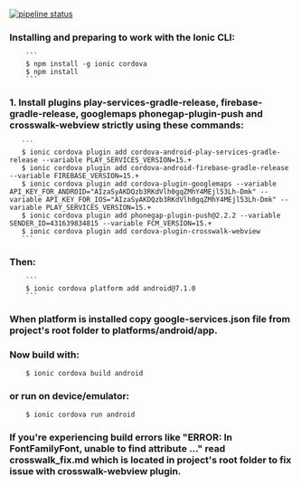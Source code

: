 [![pipeline status](http://gitlab.mc.gcf/dit/foxtrot-mobile-app/badges/develop/pipeline.svg)](http://gitlab.mc.gcf/dit/foxtrot-mobile-app/commits/develop)

### Installing and preparing to work with the Ionic CLI:
        ```
        $ npm install -g ionic cordova
        $ npm install
        ```

### 1. Install plugins play-services-gradle-release, firebase-gradle-release, googlemaps phonegap-plugin-push and crosswalk-webview strictly using these commands:
       ```
       $ ionic cordova plugin add cordova-android-play-services-gradle-release --variable PLAY_SERVICES_VERSION=15.+
       $ ionic cordova plugin add cordova-android-firebase-gradle-release  --variable FIREBASE_VERSION=15.+
       $ ionic cordova plugin add cordova-plugin-googlemaps --variable API_KEY_FOR_ANDROID="AIzaSyAKDQzb3RKdVlh0gqZMhY4MEjl53Lh-Dmk" --variable API_KEY_FOR_IOS="AIzaSyAKDQzb3RKdVlh0gqZMhY4MEjl53Lh-Dmk" --variable PLAY_SERVICES_VERSION=15.+
       $ ionic cordova plugin add phonegap-plugin-push@2.2.2 --variable SENDER_ID=431639834815 --variable FCM_VERSION=15.+
       $ ionic cordova plugin add cordova-plugin-crosswalk-webview
       ```

### Then:
        ```
        $ ionic cordova platform add android@7.1.0
        ```

### When platform is installed copy google-services.json file from project's root folder to platforms/android/app.

### Now build with:
        $ ionic cordova build android
### or run on device/emulator:
        $ ionic cordova run android
	
### If you're experiencing build errors like "ERROR: In <declare-styleable> FontFamilyFont, unable to find attribute ..." read crosswalk_fix.md which is located in project's root folder to fix issue with crosswalk-webview plugin.
